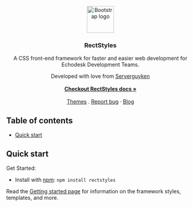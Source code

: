 
<p align="center">
  <a href="echodesktechnology.com">
    <img src="https://res.cloudinary.com/serveryguken/image/upload/v1588134130/RectStyles/Logo/RS-fav_va6wlh.png" alt="Bootstrap logo" width="72" height="72">
  </a>
</p>

<h3 align="center">RectStyles</h3>


<p align="center">
   A CSS front-end framework for faster and easier web development for Echodesk Development Teams.
 <p align= "center"> Developed with love from <a href="https://github.com/serverguyken">Serverguyken</a>

  <br>

  <br>
  <a href=""><strong>Checkout RectStyles docs »</strong></a>
  <br>
  <br>
  <a href="">Themes</a>
  .
  <a href="">Report bug</a>
  ·
  <a href="">Blog</a>
</p>


## Table of contents

- [Quick start](#quick-start)



## Quick start
Get Started: 
- Install with [npm](https://www.npmjs.com/): ` npm install rectstyles `


Read the [Getting started page](https://echodesktechnology/projects/rectstyles.com/getting-started/introduction/) for information on the framework styles, templates, and more.





